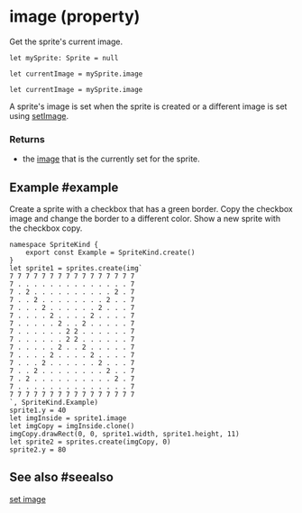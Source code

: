 # image (property)

Get the sprite's current image.

```block
let mySprite: Sprite = null

let currentImage = mySprite.image
```

```typescript-ignore
let currentImage = mySprite.image
```

A sprite's image is set when the sprite is created or a different image is set using [setImage](/reference/sprites/sprite/set-image).

### Returns

* the [image](/types/image) that is the currently set for the sprite.

## Example #example

Create a sprite with a checkbox that has a green border. Copy the checkbox image and change the border to a different color. Show a new sprite with the checkbox copy.

```blocks
namespace SpriteKind {
    export const Example = SpriteKind.create()
}
let sprite1 = sprites.create(img`
7 7 7 7 7 7 7 7 7 7 7 7 7 7 7 7 
7 . . . . . . . . . . . . . . 7 
7 . 2 . . . . . . . . . . 2 . 7 
7 . . 2 . . . . . . . . 2 . . 7 
7 . . . 2 . . . . . . 2 . . . 7 
7 . . . . 2 . . . . 2 . . . . 7 
7 . . . . . 2 . . 2 . . . . . 7 
7 . . . . . . 2 2 . . . . . . 7 
7 . . . . . . 2 2 . . . . . . 7 
7 . . . . . 2 . . 2 . . . . . 7 
7 . . . . 2 . . . . 2 . . . . 7 
7 . . . 2 . . . . . . 2 . . . 7 
7 . . 2 . . . . . . . . 2 . . 7 
7 . 2 . . . . . . . . . . 2 . 7 
7 . . . . . . . . . . . . . . 7 
7 7 7 7 7 7 7 7 7 7 7 7 7 7 7 7 
`, SpriteKind.Example)
sprite1.y = 40
let imgInside = sprite1.image
let imgCopy = imgInside.clone()
imgCopy.drawRect(0, 0, sprite1.width, sprite1.height, 11)
let sprite2 = sprites.create(imgCopy, 0)
sprite2.y = 80
```

## See also #seealso

[set image](/reference/sprites/sprite/set-image)
